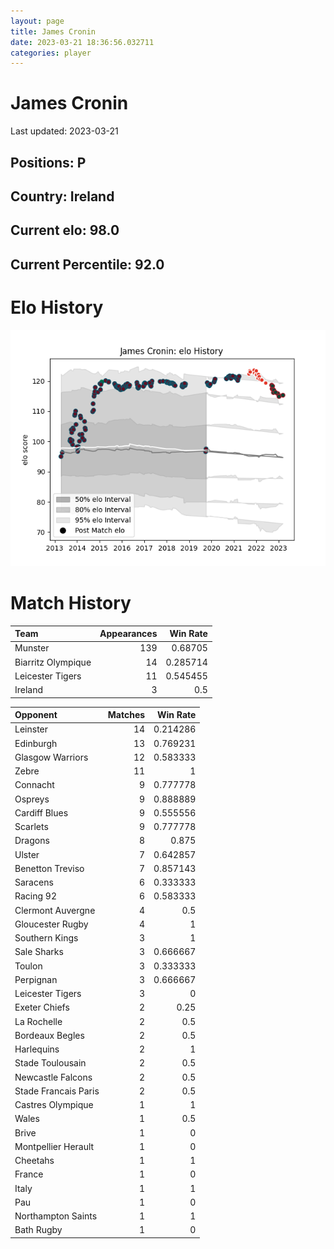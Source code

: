 ```yaml
---  
layout: page  
title: James Cronin  
date: 2023-03-21 18:36:56.032711  
categories: player  
---
```

# James Cronin


Last updated: 2023-03-21
## Positions: P

## Country: Ireland

## Current elo: 98.0

## Current Percentile: 92.0

# Elo History


![elo history](history_JamesCronin.png)
# Match History


| Team               |   Appearances |   Win Rate |
|:-------------------|--------------:|-----------:|
| Munster            |           139 |   0.68705  |
| Biarritz Olympique |            14 |   0.285714 |
| Leicester Tigers   |            11 |   0.545455 |
| Ireland            |             3 |   0.5      |

| Opponent             |   Matches |   Win Rate |
|:---------------------|----------:|-----------:|
| Leinster             |        14 |   0.214286 |
| Edinburgh            |        13 |   0.769231 |
| Glasgow Warriors     |        12 |   0.583333 |
| Zebre                |        11 |   1        |
| Connacht             |         9 |   0.777778 |
| Ospreys              |         9 |   0.888889 |
| Cardiff Blues        |         9 |   0.555556 |
| Scarlets             |         9 |   0.777778 |
| Dragons              |         8 |   0.875    |
| Ulster               |         7 |   0.642857 |
| Benetton Treviso     |         7 |   0.857143 |
| Saracens             |         6 |   0.333333 |
| Racing 92            |         6 |   0.583333 |
| Clermont Auvergne    |         4 |   0.5      |
| Gloucester Rugby     |         4 |   1        |
| Southern Kings       |         3 |   1        |
| Sale Sharks          |         3 |   0.666667 |
| Toulon               |         3 |   0.333333 |
| Perpignan            |         3 |   0.666667 |
| Leicester Tigers     |         3 |   0        |
| Exeter Chiefs        |         2 |   0.25     |
| La Rochelle          |         2 |   0.5      |
| Bordeaux Begles      |         2 |   0.5      |
| Harlequins           |         2 |   1        |
| Stade Toulousain     |         2 |   0.5      |
| Newcastle Falcons    |         2 |   0.5      |
| Stade Francais Paris |         2 |   0.5      |
| Castres Olympique    |         1 |   1        |
| Wales                |         1 |   0.5      |
| Brive                |         1 |   0        |
| Montpellier Herault  |         1 |   0        |
| Cheetahs             |         1 |   1        |
| France               |         1 |   0        |
| Italy                |         1 |   1        |
| Pau                  |         1 |   0        |
| Northampton Saints   |         1 |   1        |
| Bath Rugby           |         1 |   0        |